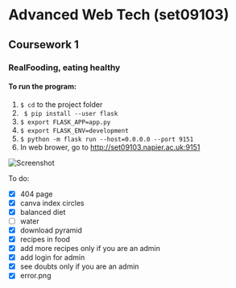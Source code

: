 # Advanced Web Tech (set09103)
## Coursework 1
### RealFooding, eating healthy

#### To run the program:

1. ``` $ cd ``` to the project folder
2. ``` $ pip install --user flask```
3. ``` $ export FLASK_APP=app.py ```
4. ``` $ export FLASK_ENV=development ```
5. ``` $ python -m flask run --host=0.0.0.0 --port 9151 ```
6. In web brower, go to http://set09103.napier.ac.uk:9151

![Screenshot](screenshot.png)

To do:
- [X] 404 page
- [X] canva index circles
- [X] balanced diet
- [ ] water
- [X] download pyramid
- [X] recipes in food
- [X] add more recipes only if you are an admin
- [X] add login for admin
- [X] see doubts only if you are an admin
- [X] error.png
